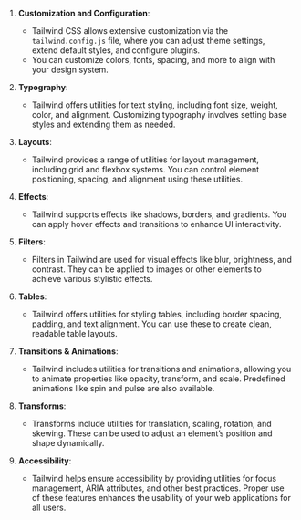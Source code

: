 
1. **Customization and Configuration**:
   - Tailwind CSS allows extensive customization via the `tailwind.config.js` file, where you can adjust theme settings, extend default styles, and configure plugins.
   - You can customize colors, fonts, spacing, and more to align with your design system.

2. **Typography**:
   - Tailwind offers utilities for text styling, including font size, weight, color, and alignment. Customizing typography involves setting base styles and extending them as needed.

3. **Layouts**:
   - Tailwind provides a range of utilities for layout management, including grid and flexbox systems. You can control element positioning, spacing, and alignment using these utilities.

4. **Effects**:
   - Tailwind supports effects like shadows, borders, and gradients. You can apply hover effects and transitions to enhance UI interactivity.

5. **Filters**:
   - Filters in Tailwind are used for visual effects like blur, brightness, and contrast. They can be applied to images or other elements to achieve various stylistic effects.

6. **Tables**:
   - Tailwind offers utilities for styling tables, including border spacing, padding, and text alignment. You can use these to create clean, readable table layouts.

7. **Transitions & Animations**:
   - Tailwind includes utilities for transitions and animations, allowing you to animate properties like opacity, transform, and scale. Predefined animations like spin and pulse are also available.

8. **Transforms**:
   - Transforms include utilities for translation, scaling, rotation, and skewing. These can be used to adjust an element’s position and shape dynamically.

9. **Accessibility**:
   - Tailwind helps ensure accessibility by providing utilities for focus management, ARIA attributes, and other best practices. Proper use of these features enhances the usability of your web applications for all users.
